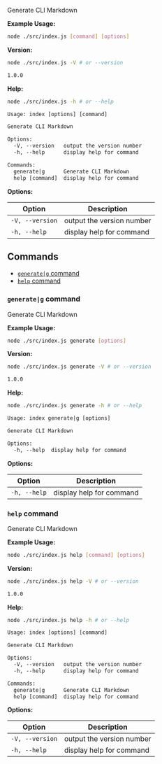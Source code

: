 Generate CLI Markdown

**Example Usage:**

```bash
node ./src/index.js [command] [options]
```

**Version:**

```bash
node ./src/index.js -V # or --version
```

```txt
1.0.0
```

**Help:**

```bash
node ./src/index.js -h # or --help
```

```txt
Usage: index [options] [command]

Generate CLI Markdown

Options:
  -V, --version   output the version number
  -h, --help      display help for command

Commands:
  generate|g      Generate CLI Markdown
  help [command]  display help for command

```

**Options:**

| Option | Description |
|---|---|
| `-V, --version`  | output the version number |
| `-h, --help`  | display help for command |

## Commands

- [`generate|g` command](#generate|g-command)
- [`help` command](#help-command)

### `generate|g` command

Generate CLI Markdown

**Example Usage:**

```bash
node ./src/index.js generate [options]
```

**Version:**

```bash
node ./src/index.js generate -V # or --version
```

```txt
1.0.0
```

**Help:**

```bash
node ./src/index.js generate -h # or --help
```

```txt
Usage: index generate|g [options]

Generate CLI Markdown

Options:
  -h, --help  display help for command

```

**Options:**

| Option | Description |
|---|---|
| `-h, --help`  | display help for command |

### `help` command

Generate CLI Markdown

**Example Usage:**

```bash
node ./src/index.js help [command] [options]
```

**Version:**

```bash
node ./src/index.js help -V # or --version
```

```txt
1.0.0
```

**Help:**

```bash
node ./src/index.js help -h # or --help
```

```txt
Usage: index [options] [command]

Generate CLI Markdown

Options:
  -V, --version   output the version number
  -h, --help      display help for command

Commands:
  generate|g      Generate CLI Markdown
  help [command]  display help for command

```

**Options:**

| Option | Description |
|---|---|
| `-V, --version`  | output the version number |
| `-h, --help`  | display help for command |

